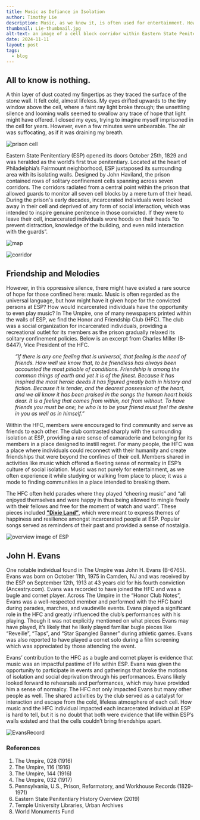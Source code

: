 ```yaml
---
title: Music as Defiance in Isolation
author: Timothy Lie
description: Music, as we know it, is often used for entertainment. However, for incarcerated individuals at Eastern Statement Penitentiary, music was a lifeline for social interaction and a mode for finding community in isolation.
thumbnail: Lie-thumbnail.jpg
alt-text: an image of a cell block corridor within Eastern State Penitentiary
date: 2024-11-11
layout: post
tags:
  - blog
---
```

## All to know is nothing.
A thin layer of dust coated my fingertips as they traced the surface of the stone wall. It felt cold, almost lifeless. My eyes drifted upwards to the tiny window above the cell, where a faint ray light broke through; the unsettling silence and looming walls seemed to swallow any trace of hope that light might have offered. I closed my eyes, trying to imagine myself imprisoned in the cell for years. However, even a few minutes were unbearable. The air was suffocating, as if it was draining my breath.


![prison cell](/assets/img/IMG_0270.jpeg)


Eastern State Penitentiary (ESP) opened its doors October 25th, 1829 and was heralded as the world’s first true penitentiary. Located at the heart of Philadelphia’s Fairmount neighborhood, ESP juxtaposed its surrounding area with its isolating walls. Designed by John Haviland, the prison contained rows of solitary confinement cells spanning across seven corridors. The corridors radiated from a central point within the prison that allowed guards to monitor all seven cell blocks by a mere turn of their head. During the prison's early decades, incarcerated individuals were locked away in their cell and deprived of any form of social interaction, which was intended to inspire genuine penitence in those convicted. If they were to leave their cell, incarcerated individuals wore hoods on their heads “to prevent distraction, knowledge of the building, and even mild interaction with the guards”.

![map](/assets/img/map.png)


![corridor](/assets/img/Lie-thumbnail.jpg)

## Friendship and Melodies
However, in this oppressive silence, there might have existed a rare source of hope for those confined here: music. Music is often regarded as the universal language, but how might have it given hope for the convicted persons at ESP? How would incarcerated individuals have the opportunity to even play music? In The Umpire, one of many newspapers printed within the walls of ESP, we find the Honor and Friendship Club (HFC). The club was a social organization for incarcerated individuals, providing a recreational outlet for its members as the prison gradually relaxed its solitary confinement policies. Below is an excerpt from Charles Miller (B-6447), Vice President of the HFC.
<ul><em>“If there is any one feeling that is universal, that feeling is the need of friends. How well we know that, to be friendless has always been accounted the most pitiable of conditions. Friendship is among the common things of earth and yet it is of the finest. Because it has inspired the most heroic deeds it has figured greatly both in history and fiction. Because it is tender, and the dearest possession of the heart, and we all know it has been praised in the songs the human heart holds dear. It is a feeling that comes from within, not from without. To have friends you must be one; he who is to be your friend must feel the desire in you as well as in himself.”</em></ul>

Within the HFC, members were encouraged to find community and serve as friends to each other. The club contrasted sharply with the surrounding isolation at ESP, providing a rare sense of camaraderie and belonging for its members in a place designed to instill regret. For many people, the HFC was a place where individuals could reconnect with their humanity and create friendships that were beyond the confines of their cell. Members shared in activities like music which offered a fleeting sense of normalcy in ESP’s culture of social isolation. Music was not purely for entertainment, as we often experience it while studying or walking from place to place; it was a mode to finding communities in a place intended to breaking them.

The HFC often held parades where they played “cheering music” and “all enjoyed themselves and were happy in thus being allowed to mingle freely with their fellows and free for the moment of watch and ward”. These pieces included **["Dixie Land”](https://www.youtube.com/watch?v=NpSR0oI5zy8)**, which were meant to express themes of happiness and resilience amongst incarcerated people at ESP. Popular songs served as reminders of their past and provided a sense of nostalgia.

![overview image of ESP](/assets/img/default.jpg)

## John H. Evans
One notable individual found in The Umpire was John H. Evans (B-6765). Evans was born on October 11th, 1975 in Camden, NJ and was received by the ESP on September 12th, 1913 at 43 years old for his fourth conviction (Ancestry.com). Evans was recorded to have joined the HFC and was a bugle and cornet player. Across The Umpire in the “Honor Club Notes”, Evans was a well-respected member and performed with the HFC band during parades, marches, and vaudeville events. Evans played a significant role in the HFC and greatly influenced the club’s performances with his playing. Though it was not explicitly mentioned on what pieces Evans may have played, it’s likely that he likely played familiar bugle pieces like “Reveille”, “Taps”, and “Star Spangled Banner” during athletic games. Evans was also reported to have played a cornet solo during a film screening which was appreciated by those attending the event. 

Evans’ contribution to the HFC as a bugle and cornet player is evidence that music was an impactful pastime of life within ESP. Evans was given the opportunity to participate in events and gatherings that broke the motions of isolation and social deprivation through his performances. Evans likely looked forward to rehearsals and performances, which may have provided him a sense of normalcy. The HFC not only impacted Evans but many other people as well. The shared activities by the club served as a catalyst for interaction and escape from the cold, lifeless atmosphere of each cell. How music and the HFC individual impacted each incarcerated individual at ESP is hard to tell, but it is no doubt that both were evidence that life within ESP’s walls existed and that the cells couldn’t bring friendships apart.

![EvansRecord](/assets/img/JohnEvansRecord.png)

### References
<ol>
<li>The Umpire, 028 (1916)</li>
<li>The Umpire, 116 (1916)</li>
<li>The Umpire, 144 (1916)</li>
<li>The Umpire, 032 (1917)</li>
<li>Pennsylvania, U.S., Prison, Reformatory, and Workhouse Records (1829-1971)</li>
<li>Eastern State Penitentiary History Overview (2019)</li>
<li>Temple University Libraries, Urban Archives</li>
<li>World Monuments Fund</li>
